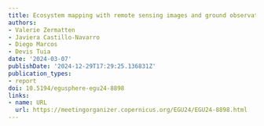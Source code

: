 ```yaml
---
title: Ecosystem mapping with remote sensing images and ground observations
authors:
- Valerie Zermatten
- Javiera Castillo-Navarro
- Diego Marcos
- Devis Tuia
date: '2024-03-07'
publishDate: '2024-12-29T17:29:25.136831Z'
publication_types:
- report
doi: 10.5194/egusphere-egu24-8898
links:
- name: URL
  url: https://meetingorganizer.copernicus.org/EGU24/EGU24-8898.html
---
```

